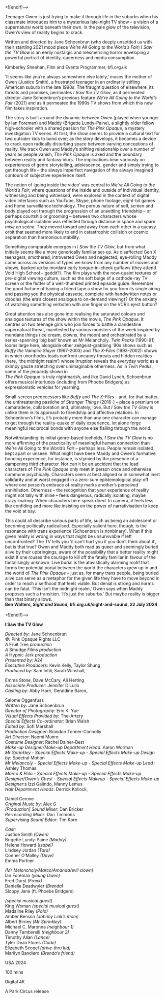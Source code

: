 

<![endif]-->

Teenager Owen is just trying to make it through life in the suburbs when his classmate introduces him to a mysterious late-night TV show – a vision of a supernatural world beneath their own. In the pale glow of the television, Owen’s view of reality begins to crack.

Written and directed by Jane Schoenbrun (who deeply unsettled us with their startling 2021 mood piece _We’re All Going to the World’s Fair_) _I Saw the TV Glow_ is an eerily nostalgic and mesmerising horror enveloping a powerful portrait of identity, queerness and media consumption.

Kimberley Sheehan, Film and Events Programmer, bfi.org.uk

‘It seems like you’re always somewhere else lately,’ muses the mother of Owen (Justice Smith), a frustrated teenager in an ordinarily stifling American suburb in the late 1990s. The fraught question of elsewhere, its threats and promises, permeates _I Saw the TV Glow_, as it permeated director Jane Schoenbrun’s previous feature _We’re All Going to the World’s Fair_ (2021) and as it permeated the 1990s TV shows from which this new film takes inspiration.

The story is built around the dynamic between Owen (played when younger by Ian Foreman) and Maddy (Brigette Lundy-Paine), a slightly older fellow high-schooler with a shared passion for _The Pink Opaque_, a mystery investigation TV series. At first, the show seems to provide a cultural text for two outsider kids to bond over; as the story develops, it becomes a device to crack open radically disturbing space between varying conceptions of reality. We track Owen and Maddy’s shifting relationship over a number of years as people vanish, _The Pink Opaque_ is axed and the boundary between reality and fantasy blurs. The implications bear variously on experiences of genre storytelling, adolescence, gender and simply trying to get through life – the always imperfect navigation of the always imagined contours of subjective experience itself.

The notion of ‘going inside the video’ was central to _We’re All Going to the World’s Fair_, where questions of the inside and outside of individual identity, witnessing and being witnessed, were explored in the context of digital video interfaces such as YouTube, Skype, phone footage, eight-bit games and home surveillance technology. The porous nature of self, screen and body played out through the progression of an unsettling friendship – or perhaps courtship or grooming – between two characters whose psychological isolation was reflected through distance in space and spare _mise en scène_. They moved toward and away from each other in a queasy orbit that seemed more likely to end in catastrophic collision or cosmic separation than harmonious stability.

Something comparable emerges in _I Saw the TV Glow_, but from what initially seems like a more generically familiar set-up. As disaffected Gen X teenagers, smothered, introverted Owen and neglected, eye-rolling Maddy come across as versions of types we know from any number of movies and shows, backed up by mordant early tongue-in-cheek guffaws (they attend Void High School – geddit?). The film plays with the now-quaint textures of pre-digital viewing culture, such as the soft bulge of a cathode-ray TV screen or the flutter of a well-thumbed printed episode guide. Remember the good fortune of having a friend tape a show for you from its single airing and passing you the physical cassette, complete with handwritten notes or doodles (the era’s closest analogue to on-demand viewing)? Or the anxiety of watching something verboten with one finger on the VCR’s eject button?

Great attention has also gone into realising the saturated colours and analogue textures of the show within the movie, _The Pink Opaque_. It centres on two teenage girls who join forces to battle a clandestine supernatural threat, manifested by various monsters of the week inspired by mundane things (ice cream, clowns, the moon) and orchestrated by a series-spanning ‘big bad’ known as Mr Melancholy. _Twin Peaks_ (1990-91) looms large here, alongside other zeitgeist-grabbing ’90s shows such as _Buffy the Vampire Slayer_ (1997-2003) and _The X-Files_ (1993-2002): shows in which unorthodox leads confront uncanny threats and hidden realities (here, ‘the midnight realm’) whose irruption reveals the everyday world as a skimpy gauze stretching over unimaginable otherness. As in _Twin Peaks_, some of the jeopardy shown in  
_The Pink Opaque_ is truly nightmarish, and like David Lynch, Schoenbrun offers musical interludes (including from Phoebe Bridgers) as expressionistic vehicles for yearning.

Small-screen predecessors like _Buffy_ and _The X-Files_ – and, for that matter, the unthreatening pastiche of _Stranger Things_ (2016-) – place a premium on camaraderie, collaboration and, ultimately, love. But _I Saw the TV Glow_ is unlike them in its approach to friendship and affective relations. In Schoenbrun’s films, it’s probably more than any one character can manage to get through the reality-quake of daily experience, let alone forge meaningful reciprocal bonds with anyone else flailing through the world.

Notwithstanding its initial genre-based toeholds, _I Saw the TV Glow_ is no more affirming of the practicality of meaningful human connection than _We’re All Going to the World’s Fair_ – perhaps less. People remain isolated, kept apart or unseen. What might have been Maddy and Owen’s formative bonding experience, for instance, is stymied by the presence of a dampening third character. Nor can it be an accident that the lead characters of _The Pink Opaque_ only meet in person once and otherwise commune psychically. Characters seem at best aligned or in somewhat inert solidarity and at worst engaged in a zero-sum epistemological play-off where one person’s embrace of reality marks another’s perceived annihilation. Otherness – the recognition that your experience of reality might not tally with mine – feels dangerous, radically isolating, maybe crazy-making. When characters here speak direct to camera, it feels less like confiding and more like insisting on the power of narrativisation to keep the void at bay.

This could all describe various parts of life, such as being an adolescent or becoming politically radicalised. Especially salient here, though, is the resonance with trans experience (Schoenbrun is nonbinary). What if this given reality is wrong in ways that might be unsurvivable if left unconfronted? The TV tells you ‘it can’t hurt you if you don’t think about it’, but is that true? Owen and Maddy both read as queer and seemingly buried alive by their upbringings, aware of the possibility that a better reality might exist if one rouses the courage to kill off the fatally familiar in favour of the tantalisingly unknown. Live burial is the atavistically alarming motif that forms the potential portal between the world the characters grew up in and the world of _The Pink Opaque_ – just as, for many trans people, being buried alive can serve as a metaphor for the given life they have to move beyond in order to reach a selfhood that feels viable. But denial is strong and norms can be fatal. ‘This isn’t the midnight realm,’ Owen says when Maddy proposes such a transition. ‘It’s just the suburbs.’ But maybe reality is bigger than that binary allows.  
**Ben Walters,  _Sight and Sound_, bfi.org.uk/sight-and-sound, 22 July 2024**  
<br>
<![endif]-->

**I Saw the TV Glow**

_Directed by_: Jane Schoenbrun  
_©_: Pink Opaque Rights LLC  
_A_ Fruit Tree _production_  
_A_ Smudge Films _production_  
_A_ Hypnic Jerk _production_  
_Presented by_: A24  
_Executive Producers_: Kevin Kelly, Taylor Shung  
_Produced by_: Sam Intili, Sarah Winshall,

Emma Stone, Dave McCary, Ali Herting  
_Associate Producer_: Jennifer DiLullo  
_Casting by_: Abby Harri, Geraldine Baron,

Salome Oggenfuss  
_Written by_: Jane Schoenbrun  
_Director of Photography_: Eric K. Yue  
_Visual Effects Provided by_: The-Artery  
_Special Effects Co-ordinator_: Brian Walsh  
_Edited by_: Sofi Marshall  
_Production Designer_: Brandon Tonner-Connolly  
_Art Director_: Naomi Munro  
_Costume Designer_: Rachel Dainer-Best  
_Make-up Designer/Make-up Department Head_: Aaron Worman  
_Mr Sprinkley - Special Effects Make-up - Special Effects Make-up Design by_: Spectral Motion  
_Mr Melancoly - Special Effects Make-up - Special Effects Make-up Lead_ : Ashley Thomas  
_Marco & Polo - Special Effects Make-up - Special Effects Make-up Designer/Owen’s Chest - Special Effects Makeup - Special Effects Make-up Designer_:s Izzi Galindo, Manny Lemus  
_Hair Department Heads_: Derrick Kollock,

Daniel Cerone  
_Original Music by_: Alex G  
_[Production] Sound Mixer_: Dan Bricker  
_Re-recording Mixer_: Dan Timmons  
_Supervising Sound Editor_: Tim Korn

_Cast:_  
Justice Smith _(Owen)_  
Brigette Lundy-Paine _(Maddy)_  
Helena Howard _(Isabel)_  
Lindsey Jordan _(Tara)_  
Conner O’Malley _(Dave)_  
Emma Portner

_(Mr Meloncholy/Marco/Amanda/evil clown)_  
Ian Foreman _(young Owen)_  
Fred Durst _(Frank)_  
Danielle Deadwyler _(Brenda)_  
Sloppy Jane (ft. Phoebe Bridgers)

_(special musical guest)_  
King Woman _(special musical guest)_  
Madaline Riley _(Polo)_  
Amber Benson _(Johnny Link’s mom)_  
Albert Birney _(Mr Sprinkley)_  
Michael C. Maronna _(neighbour 1)_  
Danny Tamberelli _(neighbour 2)_  
Timothy Allan _(Lance)_  
Tyler Dean Flores _(Cade)_  
Elizabeth Scopel _(drive-thru kid)_  
Marilyn Bandiero _(Brenda’s friend)_

USA 2024

100 mins

Digital 4K

A Park Circus release
<!--stackedit_data:
eyJoaXN0b3J5IjpbMTI0NTEyNjI4NV19
-->